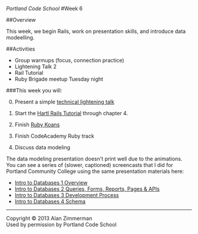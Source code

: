 *Portland Code School*
#Week 6

##Overview 

This week, we begin Rails, work on presentation skills, and introduce data modeelling.

##Activities
* Group warmups (focus, connection practice)
* Lightening Talk 2
* Rail Tutorial
* Ruby Brigade meetup Tuesday night

###This week you will:

0. Present a simple [technical lightening talk](lightening_talk_2.md)

0. Start the [Hartl Rails Tutorial](http://ruby.railstutorial.org/ruby-on-rails-tutorial-book) through chapter 4.

0. Finish [Ruby Koans](http://rubykoans.com)

0. Finish CodeAcademy Ruby track

0. Discuss data modeling


The data modeling presentation doesn't print well due to the animations. You can see a series of (slower, captioned) screencasts that I did for Portland Community College using the same presentation materials here:

* [Intro to Databases 1 Overview ](http://youtu.be/D98mNPLccSg)
* [Intro to Databases 2 Queries, Forms, Reports, Pages & APIs](http://youtu.be/8UGE0ec-xdo)
* [Intro to Databases 3 Development Process](http://youtu.be/mLWZ2Y10pBA)
* [Intro to Databases 4 Schema](http://youtu.be/W5Xv6CEvC2E)



<hr />
Copyright © 2013 Alan Zimmerman <br />
Used by permission by Portland Code School







